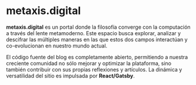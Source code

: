# metaxis.digital

**metaxis.digital** es un portal donde la filosofía converge con la computación a través del lente metamoderno. Este espacio busca explorar, analizar y descifrar las múltiples maneras en las que estos dos campos interactúan y co-evolucionan en nuestro mundo actual.

El código fuente del blog es completamente abierto, permitiendo a nuestra creciente comunidad no sólo mejorar y optimizar la plataforma, sino también contribuir con sus propias reflexiones y artículos. La dinámica y versatilidad del sitio es impulsada por **React/Gatsby**.